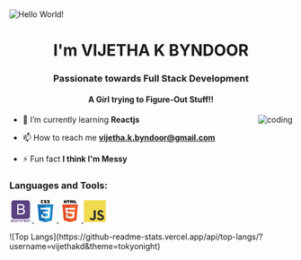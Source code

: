 <img align="center" alt="Hello World!" width="600" src="https://user-images.githubusercontent.com/31812582/118072005-93d46980-b3c6-11eb-9afd-629b4f706a56.gif"/>
<h1 align="center">I'm VIJETHA K BYNDOOR</h1>
<h3 align="center">Passionate towards Full Stack Development</h3>
<h4 align="center">A Girl trying to Figure-Out Stuff!!</h4>

<img align="right" alt="coding" with="400" src="https://cdn.dribbble.com/users/2646423/screenshots/5507196/computer.gif" />

- 🌱 I’m currently learning **Reactjs**

- 📫 How to reach me **vijetha.k.byndoor@gmail.com**

- ⚡ Fun fact **I think I'm Messy**


<h3 align="left">Languages and Tools:</h3>
<p align="left"> <a href="https://getbootstrap.com" target="_blank"> <img src="https://raw.githubusercontent.com/devicons/devicon/master/icons/bootstrap/bootstrap-plain-wordmark.svg" alt="bootstrap" width="40" height="40"/> </a> <a href="https://www.w3schools.com/css/" target="_blank"> <img src="https://raw.githubusercontent.com/devicons/devicon/master/icons/css3/css3-original-wordmark.svg" alt="css3" width="40" height="40"/> </a> <a href="https://www.w3.org/html/" target="_blank"> <img src="https://raw.githubusercontent.com/devicons/devicon/master/icons/html5/html5-original-wordmark.svg" alt="html5" width="40" height="40"/> </a> <a href="https://developer.mozilla.org/en-US/docs/Web/JavaScript" target="_blank"> <img src="https://raw.githubusercontent.com/devicons/devicon/master/icons/javascript/javascript-original.svg" alt="javascript" width="40" height="40"/> </a> </p>
![Top Langs](https://github-readme-stats.vercel.app/api/top-langs/?username=vijethakd&theme=tokyonight)


